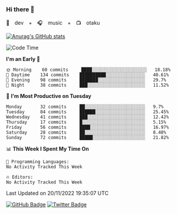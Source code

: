 ### Hi there 👋

🚀　dev　+　🎧　music　+　📺　otaku


[![Anurag's GitHub stats](https://github-readme-stats.vercel.app/api?username=koheitasaka&count_private=true&show_icons=true&theme=monokai)](https://github.com/koheitasaka/github-readme-stats)

<!--START_SECTION:waka-->
![Code Time](http://img.shields.io/badge/Code%20Time-1%2C161%20hrs%2023%20mins-blue)

**I'm an Early 🐤** 

```text
🌞 Morning    60 commits     ████░░░░░░░░░░░░░░░░░░░░░   18.18% 
🌆 Daytime    134 commits    ██████████░░░░░░░░░░░░░░░   40.61% 
🌃 Evening    98 commits     ███████░░░░░░░░░░░░░░░░░░   29.7% 
🌙 Night      38 commits     ███░░░░░░░░░░░░░░░░░░░░░░   11.52%

```
📅 **I'm Most Productive on Tuesday** 

```text
Monday       32 commits     ██░░░░░░░░░░░░░░░░░░░░░░░   9.7% 
Tuesday      84 commits     ██████░░░░░░░░░░░░░░░░░░░   25.45% 
Wednesday    41 commits     ███░░░░░░░░░░░░░░░░░░░░░░   12.42% 
Thursday     17 commits     █░░░░░░░░░░░░░░░░░░░░░░░░   5.15% 
Friday       56 commits     ████░░░░░░░░░░░░░░░░░░░░░   16.97% 
Saturday     28 commits     ██░░░░░░░░░░░░░░░░░░░░░░░   8.48% 
Sunday       72 commits     █████░░░░░░░░░░░░░░░░░░░░   21.82%

```


📊 **This Week I Spent My Time On** 

```text
💬 Programming Languages: 
No Activity Tracked This Week

🔥 Editors: 
No Activity Tracked This Week

```


 Last Updated on 20/11/2022 19:35:07 UTC
<!--END_SECTION:waka-->

[![GitHub Badge](https://img.shields.io/badge/GitHub-100000?style=for-the-badge&logo=github&logoColor=white)](https://github.com/koheitasaka)
[![Twitter Badge](https://img.shields.io/badge/Twitter-1DA1F2?style=for-the-badge&logo=twitter&logoColor=white)](https://twitter.com/sleep_asleep_)
